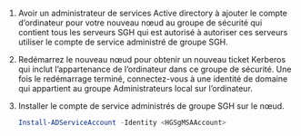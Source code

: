 1. Avoir un administrateur de services Active directory à ajouter le compte d’ordinateur pour votre nouveau nœud au groupe de sécurité qui contient tous les serveurs SGH qui est autorisé à autoriser ces serveurs utiliser le compte de service administré de groupe SGH.

2. Redémarrez le nouveau nœud pour obtenir un nouveau ticket Kerberos qui inclut l’appartenance de l’ordinateur dans ce groupe de sécurité. Une fois le redémarrage terminé, connectez-vous à une identité de domaine qui appartient au groupe Administrateurs local sur l’ordinateur.

3. Installer le compte de service administrés de groupe SGH sur le nœud.

   ```powershell
   Install-ADServiceAccount -Identity <HGSgMSAAccount>
   ```
